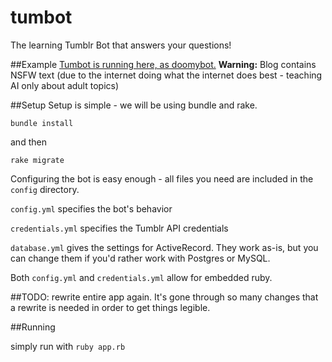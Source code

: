 # tumbot
The learning Tumblr Bot that answers your questions!

##Example
[Tumbot is running here, as doomybot.](http://bot.doomy.me/)
**Warning:** Blog contains NSFW text (due to the internet doing what the internet does best - teaching AI only about adult topics)

##Setup
Setup is simple - we will be using bundle and rake.

`bundle install`

and then

`rake migrate`

Configuring the bot is easy enough - all files you need are included in the `config` directory.

`config.yml` specifies the bot's behavior

`credentials.yml` specifies the Tumblr API credentials

`database.yml` gives the settings for ActiveRecord.  They work as-is, but you can change them if you'd rather work with Postgres or MySQL.  

Both `config.yml` and `credentials.yml` allow for embedded ruby.

##TODO:
rewrite entire app again.  It's gone through so many changes that a rewrite is needed in order to get things legible.

##Running

simply run with `ruby app.rb`
